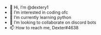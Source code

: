 - 👋 Hi, I’m @dextery1
- 👀 I’m interested in coding ofc
- 🌱 I’m currently learning python 
- 💞️ I’m looking to collaborate on discord bots
- 📫 How to reach me, Dexter#4638


